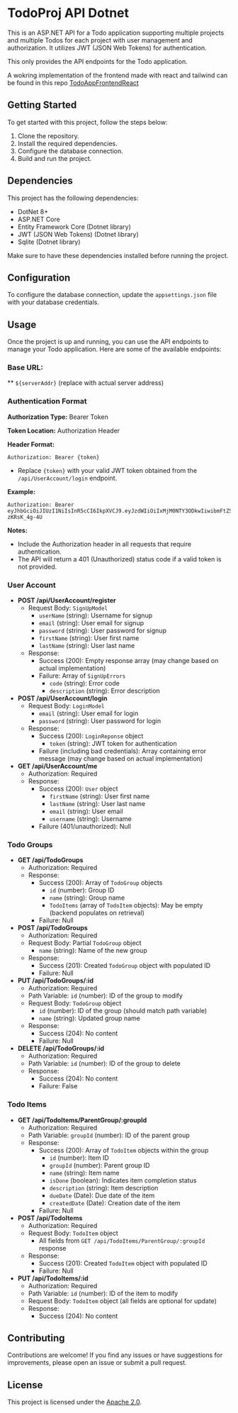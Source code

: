 # TodoProj API Dotnet

This is an ASP.NET API for a Todo application supporting multiple projects and multiple Todos for each project with user management and authorization. It utilizes JWT (JSON Web Tokens) for authentication.

This  only provides the API endpoints for the Todo application.

A wokring implementation of the frontend made with react and tailwind can be found in this repo [TodoAppFrontendReact
](https://github.com/EzzatEsam/TodoAppFrontendReact)

## Getting Started

To get started with this project, follow the steps below:

1. Clone the repository.
2. Install the required dependencies.
3. Configure the database connection.
4. Build and run the project.

## Dependencies

This project has the following dependencies:

- DotNet 8+
- ASP.NET Core
- Entity Framework Core (Dotnet library)
- JWT (JSON Web Tokens) (Dotnet library)
- Sqlite (Dotnet library)

Make sure to have these dependencies installed before running the project.

## Configuration

To configure the database connection, update the `appsettings.json` file with your database credentials.

## Usage

Once the project is up and running, you can use the API endpoints to manage your Todo application. Here are some of the available endpoints:




### Base URL:
** `${serverAddr}` (replace with actual server address)

### Authentication Format


**Authorization Type:** Bearer Token

**Token Location:** Authorization Header

**Header Format:**

```
Authorization: Bearer {token}
```

* Replace `{token}` with your valid JWT token obtained from the `/api/UserAccount/login` endpoint.

**Example:**

```
Authorization: Bearer eyJhbGciOiJIUzI1NiIsInR5cCI6IkpXVCJ9.eyJzdWIiOiIxMjM0NTY3ODkwIiwibmFtZSI6IkxvcmVtIpsumIiwiZXhwIjoxNjU3MjM4NDgwfQ.sNzbAfAZKibFsztJrYvSUe29555L0xo-zKRsK_4g-4U
```

**Notes:**

* Include the Authorization header in all requests that require authentication.
* The API will return a 401 (Unauthorized) status code if a valid token is not provided.


### User Account

* **POST /api/UserAccount/register**
  * Request Body: `SignUpModel`
    * `userName` (string): Username for signup
    * `email` (string): User email for signup
    * `password` (string): User password for signup
    * `firstName` (string): User first name
    * `lastName` (string): User last name
  * Response:
    * Success (200): Empty response array (may change based on actual implementation)
    * Failure: Array of `SignUpErrors`
      * `code` (string): Error code
      * `description` (string): Error description
* **POST /api/UserAccount/login**
  * Request Body: `LoginModel`
    * `email` (string): User email for login
    * `password` (string): User password for login
  * Response:
    * Success (200): `LoginReponse` object
      * `token` (string): JWT token for authentication
    * Failure (including bad credentials): Array containing error message (may change based on actual implementation)
* **GET /api/UserAccount/me**
  * Authorization: Required
  * Response:
    * Success (200): `User` object
      * `firstName` (string): User first name
      * `lastName` (string): User last name
      * `email` (string): User email
      * `username` (string): Username
    * Failure (401/unauthorized): Null

### Todo Groups

* **GET /api/TodoGroups**
  * Authorization: Required
  * Response:
    * Success (200): Array of `TodoGroup` objects
      * `id` (number): Group ID
      * `name` (string): Group name
      * `TodoItems` (array of `TodoItem` objects): May be empty (backend populates on retrieval)
    * Failure: Null
* **POST /api/TodoGroups**
  * Authorization: Required
  * Request Body: Partial `TodoGroup` object
    * `name` (string): Name of the new group
  * Response:
    * Success (201): Created `TodoGroup` object with populated ID
    * Failure: Null
* **PUT /api/TodoGroups/:id**
  * Authorization: Required
  * Path Variable: `id` (number): ID of the group to modify
  * Request Body: `TodoGroup` object
    * `id` (number): ID of the group (should match path variable)
    * `name` (string): Updated group name
  * Response:
    * Success (204): No content 
    * Failure: Null
* **DELETE /api/TodoGroups/:id**
  * Authorization: Required
  * Path Variable: `id` (number): ID of the group to delete
  * Response:
    * Success (204): No content 
    * Failure: False

### Todo Items

* **GET /api/TodoItems/ParentGroup/:groupId**
  * Authorization: Required
  * Path Variable: `groupId` (number): ID of the parent group
  * Response:
    * Success (200): Array of `TodoItem` objects within the group
      * `id` (number): Item ID
      * `groupId` (number): Parent group ID
      * `name` (string): Item name
      * `isDone` (boolean): Indicates item completion status
      * `description` (string): Item description
      * `dueDate` (Date): Due date of the item
      * `createdDate` (Date): Creation date of the item
    * Failure: Null
* **POST /api/TodoItems**
  * Authorization: Required
  * Request Body: `TodoItem` object
    * All fields from `GET /api/TodoItems/ParentGroup/:groupId` response
  * Response:
    * Success (201): Created `TodoItem` object with populated ID
    * Failure: Null
* **PUT /api/TodoItems/:id**
  * Authorization: Required
  * Path Variable: `id` (number): ID of the item to modify
  * Request Body: `TodoItem` object (all fields are optional for update)
  * Response:
    * Success (204): No content 
    


## Contributing

Contributions are welcome! If you find any issues or have suggestions for improvements, please open an issue or submit a pull request.

## License

This project is licensed under the [Apache 2.0](LICENSE).


